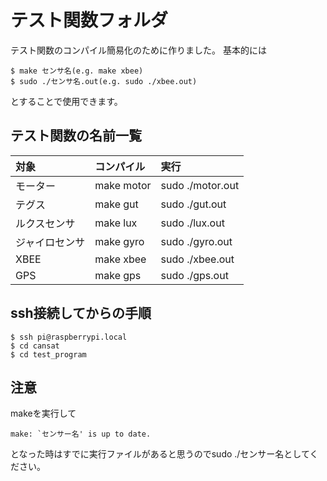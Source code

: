# テスト関数フォルダ

テスト関数のコンパイル簡易化のために作りました。
基本的には

```shell
$ make センサ名(e.g. make xbee)
$ sudo ./センサ名.out(e.g. sudo ./xbee.out)
```

とすることで使用できます。

## テスト関数の名前一覧

|対象|コンパイル|実行|
|:--|:--|:--|
|モーター|make motor|sudo ./motor.out|
|テグス|make gut|sudo ./gut.out|
|ルクスセンサ|make lux|sudo ./lux.out|
|ジャイロセンサ|make gyro|sudo ./gyro.out|
|XBEE|make xbee|sudo ./xbee.out|
|GPS|make gps|sudo ./gps.out|

## ssh接続してからの手順

```shell
$ ssh pi@raspberrypi.local
$ cd cansat
$ cd test_program
```

## 注意

makeを実行して
```shell
make: `センサー名' is up to date.
```
となった時はすでに実行ファイルがあると思うのでsudo ./センサー名としてください。
